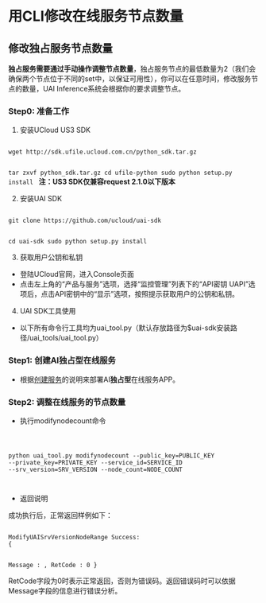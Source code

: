 

# 用CLI修改在线服务节点数量

## 修改独占服务节点数量
**独占服务需要通过手动操作调整节点数量**，独占服务节点的最低数量为2（我们会确保两个节点位于不同的set中，以保证可用性），你可以在任意时间，修改服务节点的数量，UAI Inference系统会根据你的要求调整节点。

### Step0: 准备工作

1.  安装UCloud US3 SDK  

<code>
wget http://sdk.ufile.ucloud.com.cn/python_sdk.tar.gz

tar zxvf python_sdk.tar.gz
cd ufile-python
sudo python setup.py install
</code>
**注：US3 SDK仅兼容request 2.1.0以下版本**

2. 安装UAI SDK

<code>
git clone https://github.com/ucloud/uai-sdk

cd uai-sdk
sudo python setup.py install
</code>

3. 获取用户公钥和私钥 

  * 登陆UCloud官网，进入Console页面
  * 点击左上角的“产品与服务”选项，选择“监控管理”列表下的“API密钥 UAPI”选项后，点击API密钥中的“显示”选项，按照提示获取用户的公钥和私钥。

4. UAI SDK工具使用

  * 以下所有命令行工具均为uai_tool.py（默认存放路径为$uai-sdk安装路径/uai\_tools/uai\_tool.py）

### Step1: 创建AI独占型在线服务 ###

* 根据[创建服务](uai-inference/use/new)的说明来部署AI**独占型**在线服务APP。

### Step2: 调整在线服务的节点数量

* 执行modifynodecount命令

<code>

python uai_tool.py modifynodecount --public_key=PUBLIC_KEY --private_key=PRIVATE_KEY --service_id=SERVICE_ID --srv_version=SRV_VERSION --node_count=NODE_COUNT

</code>

  * 返回说明

成功执行后，正常返回样例如下：

<code>
ModifyUAISrvVersionNodeRange Success:
{

Message : ,
RetCode : 0
}
</code>

RetCode字段为0时表示正常返回，否则为错误码。返回错误码时可以依据Message字段的信息进行错误分析。


